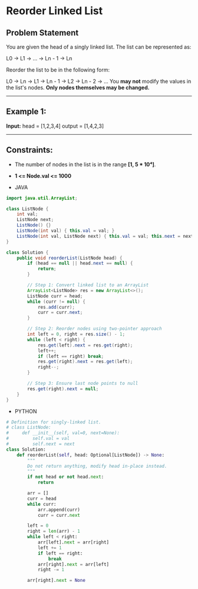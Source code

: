 # Reorder Linked List

## Problem Statement

You are given the head of a singly linked list. The list can be represented as:

L0 → L1 → … → Ln - 1 → Ln

Reorder the list to be in the following form:

L0 → Ln → L1 → Ln - 1 → L2 → Ln - 2 → …
You **may not** modify the values in the list's nodes. **Only nodes themselves may be changed.**

---

## Example 1:

**Input:**
head = [1,2,3,4]
output = [1,4,2,3]

---

## Constraints:

- The number of nodes in the list is in the range **[1, 5 * 10⁴]**.
- **1 <= Node.val <= 1000**

- JAVA

```java
import java.util.ArrayList;

class ListNode {
    int val;
    ListNode next;
    ListNode() {}
    ListNode(int val) { this.val = val; }
    ListNode(int val, ListNode next) { this.val = val; this.next = next; }
}

class Solution {
    public void reorderList(ListNode head) {
        if (head == null || head.next == null) {
            return;
        }

        // Step 1: Convert linked list to an ArrayList
        ArrayList<ListNode> res = new ArrayList<>();
        ListNode curr = head;
        while (curr != null) {
            res.add(curr);
            curr = curr.next;
        }

        // Step 2: Reorder nodes using two-pointer approach
        int left = 0, right = res.size() - 1;
        while (left < right) {
            res.get(left).next = res.get(right);
            left++;
            if (left == right) break;
            res.get(right).next = res.get(left);
            right--;
        }

        // Step 3: Ensure last node points to null
        res.get(right).next = null;
    }
}

```

- PYTHON

```python
# Definition for singly-linked list.
# class ListNode:
#     def __init__(self, val=0, next=None):
#         self.val = val
#         self.next = next
class Solution:
    def reorderList(self, head: Optional[ListNode]) -> None:
        """
        Do not return anything, modify head in-place instead.
        """
        if not head or not head.next:
            return

        arr = []
        curr = head
        while curr:
            arr.append(curr)
            curr = curr.next

        left = 0
        right = len(arr) - 1
        while left < right:
            arr[left].next = arr[right]
            left += 1
            if left == right:
                break
            arr[right].next = arr[left]
            right -= 1

        arr[right].next = None
```

